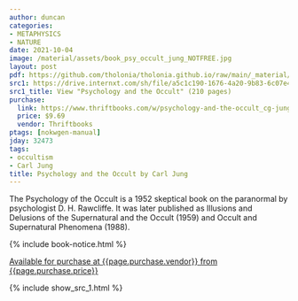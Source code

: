 ```yaml
---
author: duncan
categories:
- METAPHYSICS
- NATURE
date: 2021-10-04
image: /material/assets/book_psy_occult_jung_NOTFREE.jpg
layout: post
pdf: https://github.com/tholonia/tholonia.github.io/raw/main/_material/assets/book_psy_occult_jung_NOTFREE.zip
src1: https://drive.internxt.com/sh/file/a5c1c190-1676-4a20-9b83-6c07e454f582/efdc755263ed6f62ccbbc96ad90fccd4b25be217f91fb0c4c15caf6151806f5c
src1_title: View "Psychology and the Occult" (210 pages)
purchase:
  link: https://www.thriftbooks.com/w/psychology-and-the-occult_cg-jung/340841/all-editions/?resultid=55f01d5d-834e-4a47-b276-fee69b3e286a
  price: $9.69
  vendor: Thriftbooks
ptags: [nokwgen-manual]
jday: 32473
tags:
- occultism
- Carl Jung
title: Psychology and the Occult by Carl Jung
---
```


The Psychology of the Occult is a 1952 skeptical book on the paranormal by psychologist D. H. Rawcliffe. It was later published as Illusions and Delusions of the Supernatural and the Occult (1959) and Occult and Supernatural Phenomena (1988).

<!--more-->

{% include book-notice.html %}

<a href="{{page.purchase.link}}">Available for purchase at {{page.purchase.vendor}} from {{page.purchase.price}}</a> 

{% include show_src_1.html %}